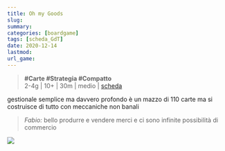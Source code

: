 ```yaml
---
title: Oh my Goods
slug: 
summary: 
categories: [boardgame]
tags: [scheda_GdT]
date: 2020-12-14
lastmod: 
url_game: 
---
```

> **#Carte #Strategia #Compatto**  
> 2-4g | 10+ | 30m | medio | [scheda](https://boardgamegeek.com/boardgame/183840/oh-my-goods)  

gestionale semplice ma davvero profondo
è un mazzo di 110 carte ma si costruisce di tutto con meccaniche non banali

> *Fabio:*
> bello produrre e vendere merci e ci sono infinite possibilità di commercio

![](img/ohmygoods.jpg)


